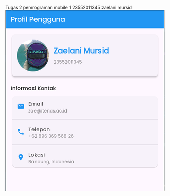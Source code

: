 Tugas 2 pemrograman mobile 1
23552011345
zaelani mursid
![alt text](https://github.com/zzaelanim7/pemrograman-mobile-2-T2/blob/main/assets/Screenshot%202025-10-30%20143626.png?raw=true)

 

